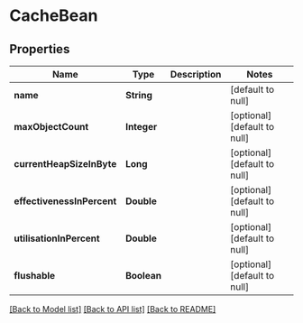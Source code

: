 # CacheBean
## Properties

| Name | Type | Description | Notes |
|------------ | ------------- | ------------- | -------------|
| **name** | **String** |  | [default to null] |
| **maxObjectCount** | **Integer** |  | [optional] [default to null] |
| **currentHeapSizeInByte** | **Long** |  | [optional] [default to null] |
| **effectivenessInPercent** | **Double** |  | [optional] [default to null] |
| **utilisationInPercent** | **Double** |  | [optional] [default to null] |
| **flushable** | **Boolean** |  | [optional] [default to null] |

[[Back to Model list]](../README.md#documentation-for-models) [[Back to API list]](../README.md#documentation-for-api-endpoints) [[Back to README]](../README.md)

